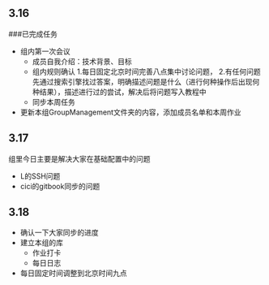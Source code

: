 

## 3.16

###已完成任务


* 组内第一次会议
  * 成员自我介绍：技术背景、目标
  * 组内规则确认
    1.每日固定北京时间完善八点集中讨论问题，
    2.有任何问题先通过搜索引擎找过答案，明确描述问题是什么（进行何种操作后出现何种结果），描述进行过的尝试，解决后将问题写入教程中
  * 同步本周任务
* 更新本组GroupManagement文件夹的内容，添加成员名单和本周作业


## 3.17

组里今日主要是解决大家在基础配置中的问题
* L的SSH问题
* cici的gitbook同步的问题

## 3.18

* 确认一下大家同步的进度
* 建立本组的库
	* 作业打卡
	* 每日日志
* 每日固定时间调整到北京时间九点